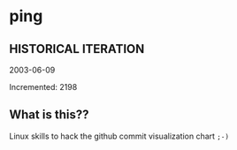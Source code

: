 # ping

## HISTORICAL ITERATION
2003-06-09

Incremented: 2198

## What is this?? 
Linux skills to hack the github commit visualization chart `;-)`

